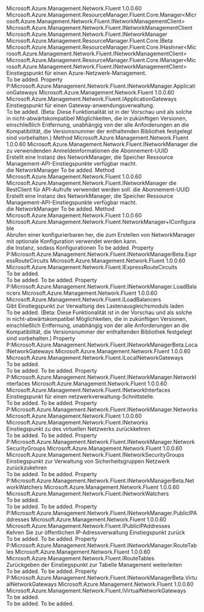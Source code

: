 <Type Name="NetworkManager" FullName="Microsoft.Azure.Management.Network.Fluent.NetworkManager">
  <TypeSignature Language="C#" Value="public class NetworkManager : Microsoft.Azure.Management.ResourceManager.Fluent.Core.Manager&lt;Microsoft.Azure.Management.Network.Fluent.INetworkManagementClient&gt;, Microsoft.Azure.Management.Network.Fluent.INetworkManager, Microsoft.Azure.Management.ResourceManager.Fluent.Core.IBeta, Microsoft.Azure.Management.ResourceManager.Fluent.Core.IHasInner&lt;Microsoft.Azure.Management.Network.Fluent.INetworkManagementClient&gt;, Microsoft.Azure.Management.ResourceManager.Fluent.Core.IManager&lt;Microsoft.Azure.Management.Network.Fluent.INetworkManagementClient&gt;" />
  <TypeSignature Language="ILAsm" Value=".class public auto ansi beforefieldinit NetworkManager extends Microsoft.Azure.Management.ResourceManager.Fluent.Core.Manager`1&lt;class Microsoft.Azure.Management.Network.Fluent.INetworkManagementClient&gt; implements class Microsoft.Azure.Management.Network.Fluent.INetworkManager, class Microsoft.Azure.Management.Network.Fluent.INetworkManagerBeta, class Microsoft.Azure.Management.ResourceManager.Fluent.Core.IBeta, class Microsoft.Azure.Management.ResourceManager.Fluent.Core.IHasInner`1&lt;class Microsoft.Azure.Management.Network.Fluent.INetworkManagementClient&gt;, class Microsoft.Azure.Management.ResourceManager.Fluent.Core.IManager`1&lt;class Microsoft.Azure.Management.Network.Fluent.INetworkManagementClient&gt;, class Microsoft.Azure.Management.ResourceManager.Fluent.Core.IManagerBase" />
  <TypeSignature Language="DocId" Value="T:Microsoft.Azure.Management.Network.Fluent.NetworkManager" />
  <TypeSignature Language="VB.NET" Value="Public Class NetworkManager&#xA;Inherits Manager(Of INetworkManagementClient)&#xA;Implements IBeta, IHasInner(Of INetworkManagementClient), IManager(Of INetworkManagementClient), INetworkManager" />
  <TypeSignature Language="F#" Value="type NetworkManager = class&#xA;    inherit Manager&lt;INetworkManagementClient&gt;&#xA;    interface INetworkManager&#xA;    interface INetworkManagerBeta&#xA;    interface IBeta&#xA;    interface IManager&lt;INetworkManagementClient&gt;&#xA;    interface IHasInner&lt;INetworkManagementClient&gt;&#xA;    interface IManagerBase" />
  <AssemblyInfo>
    <AssemblyName>Microsoft.Azure.Management.Network.Fluent</AssemblyName>
    <AssemblyVersion>1.0.0.60</AssemblyVersion>
  </AssemblyInfo>
  <Base>
    <BaseTypeName>Microsoft.Azure.Management.ResourceManager.Fluent.Core.Manager&lt;Microsoft.Azure.Management.Network.Fluent.INetworkManagementClient&gt;</BaseTypeName>
    <BaseTypeArguments>
      <BaseTypeArgument TypeParamName="!0">Microsoft.Azure.Management.Network.Fluent.INetworkManagementClient</BaseTypeArgument>
    </BaseTypeArguments>
  </Base>
  <Interfaces>
    <Interface>
      <InterfaceName>Microsoft.Azure.Management.Network.Fluent.INetworkManager</InterfaceName>
    </Interface>
    <Interface>
      <InterfaceName>Microsoft.Azure.Management.ResourceManager.Fluent.Core.IBeta</InterfaceName>
    </Interface>
    <Interface>
      <InterfaceName>Microsoft.Azure.Management.ResourceManager.Fluent.Core.IHasInner&lt;Microsoft.Azure.Management.Network.Fluent.INetworkManagementClient&gt;</InterfaceName>
    </Interface>
    <Interface>
      <InterfaceName>Microsoft.Azure.Management.ResourceManager.Fluent.Core.IManager&lt;Microsoft.Azure.Management.Network.Fluent.INetworkManagementClient&gt;</InterfaceName>
    </Interface>
  </Interfaces>
  <Docs>
    <summary>
            Einstiegspunkt für einen Azure-Netzwerk-Management.
            </summary>
    <remarks>To be added.</remarks>
  </Docs>
  <Members>
    <Member MemberName="ApplicationGateways">
      <MemberSignature Language="C#" Value="public Microsoft.Azure.Management.Network.Fluent.IApplicationGateways ApplicationGateways { get; }" />
      <MemberSignature Language="ILAsm" Value=".property instance class Microsoft.Azure.Management.Network.Fluent.IApplicationGateways ApplicationGateways" />
      <MemberSignature Language="DocId" Value="P:Microsoft.Azure.Management.Network.Fluent.NetworkManager.ApplicationGateways" />
      <MemberSignature Language="VB.NET" Value="Public ReadOnly Property ApplicationGateways As IApplicationGateways" />
      <MemberSignature Language="F#" Value="member this.ApplicationGateways : Microsoft.Azure.Management.Network.Fluent.IApplicationGateways" Usage="Microsoft.Azure.Management.Network.Fluent.NetworkManager.ApplicationGateways" />
      <MemberType>Property</MemberType>
      <Implements>
        <InterfaceMember>P:Microsoft.Azure.Management.Network.Fluent.INetworkManager.ApplicationGateways</InterfaceMember>
      </Implements>
      <AssemblyInfo>
        <AssemblyName>Microsoft.Azure.Management.Network.Fluent</AssemblyName>
        <AssemblyVersion>1.0.0.60</AssemblyVersion>
      </AssemblyInfo>
      <ReturnValue>
        <ReturnType>Microsoft.Azure.Management.Network.Fluent.IApplicationGateways</ReturnType>
      </ReturnValue>
      <Docs>
        <summary>
            Einstiegspunkt für einen Gateway-anwendungsverwaltung.
            </summary>
        <value>To be added.</value>
        <remarks>
            (Beta: Diese Funktionalität ist in der Vorschau und als solche in nicht-abwärtskompatibel Möglichkeiten, die in zukünftigen Versionen, einschließlich Entfernung, unabhängig von der alle Anforderungen an die Kompatibilität, die Versionsnummer der enthaltenden Bibliothek festgelegt sind vorbehalten.)
            </remarks>
      </Docs>
    </Member>
    <Member MemberName="Authenticate">
      <MemberSignature Language="C#" Value="public static Microsoft.Azure.Management.Network.Fluent.INetworkManager Authenticate (Microsoft.Azure.Management.ResourceManager.Fluent.Authentication.AzureCredentials credentials, string subscriptionId);" />
      <MemberSignature Language="ILAsm" Value=".method public static hidebysig class Microsoft.Azure.Management.Network.Fluent.INetworkManager Authenticate(class Microsoft.Azure.Management.ResourceManager.Fluent.Authentication.AzureCredentials credentials, string subscriptionId) cil managed" />
      <MemberSignature Language="DocId" Value="M:Microsoft.Azure.Management.Network.Fluent.NetworkManager.Authenticate(Microsoft.Azure.Management.ResourceManager.Fluent.Authentication.AzureCredentials,System.String)" />
      <MemberSignature Language="VB.NET" Value="Public Shared Function Authenticate (credentials As AzureCredentials, subscriptionId As String) As INetworkManager" />
      <MemberSignature Language="F#" Value="static member Authenticate : Microsoft.Azure.Management.ResourceManager.Fluent.Authentication.AzureCredentials * string -&gt; Microsoft.Azure.Management.Network.Fluent.INetworkManager" Usage="Microsoft.Azure.Management.Network.Fluent.NetworkManager.Authenticate (credentials, subscriptionId)" />
      <MemberType>Method</MemberType>
      <AssemblyInfo>
        <AssemblyName>Microsoft.Azure.Management.Network.Fluent</AssemblyName>
        <AssemblyVersion>1.0.0.60</AssemblyVersion>
      </AssemblyInfo>
      <ReturnValue>
        <ReturnType>Microsoft.Azure.Management.Network.Fluent.INetworkManager</ReturnType>
      </ReturnValue>
      <Parameters>
        <Parameter Name="credentials" Type="Microsoft.Azure.Management.ResourceManager.Fluent.Authentication.AzureCredentials" />
        <Parameter Name="subscriptionId" Type="System.String" />
      </Parameters>
      <Docs>
        <param name="credentials">die zu verwendenden Anmeldeinformationen</param>
        <param name="subscriptionId">die Abonnement-UUID</param>
        <summary>
            Erstellt eine Instanz des NetworkManager, die Speicher Ressource Management-API-Einstiegspunkte verfügbar macht.
            </summary>
        <returns>die NetworkManager</returns>
        <remarks>To be added.</remarks>
      </Docs>
    </Member>
    <Member MemberName="Authenticate">
      <MemberSignature Language="C#" Value="public static Microsoft.Azure.Management.Network.Fluent.INetworkManager Authenticate (Microsoft.Azure.Management.ResourceManager.Fluent.Core.RestClient restClient, string subscriptionId);" />
      <MemberSignature Language="ILAsm" Value=".method public static hidebysig class Microsoft.Azure.Management.Network.Fluent.INetworkManager Authenticate(class Microsoft.Azure.Management.ResourceManager.Fluent.Core.RestClient restClient, string subscriptionId) cil managed" />
      <MemberSignature Language="DocId" Value="M:Microsoft.Azure.Management.Network.Fluent.NetworkManager.Authenticate(Microsoft.Azure.Management.ResourceManager.Fluent.Core.RestClient,System.String)" />
      <MemberSignature Language="F#" Value="static member Authenticate : Microsoft.Azure.Management.ResourceManager.Fluent.Core.RestClient * string -&gt; Microsoft.Azure.Management.Network.Fluent.INetworkManager" Usage="Microsoft.Azure.Management.Network.Fluent.NetworkManager.Authenticate (restClient, subscriptionId)" />
      <MemberType>Method</MemberType>
      <AssemblyInfo>
        <AssemblyName>Microsoft.Azure.Management.Network.Fluent</AssemblyName>
        <AssemblyVersion>1.0.0.60</AssemblyVersion>
      </AssemblyInfo>
      <ReturnValue>
        <ReturnType>Microsoft.Azure.Management.Network.Fluent.INetworkManager</ReturnType>
      </ReturnValue>
      <Parameters>
        <Parameter Name="restClient" Type="Microsoft.Azure.Management.ResourceManager.Fluent.Core.RestClient" />
        <Parameter Name="subscriptionId" Type="System.String" />
      </Parameters>
      <Docs>
        <param name="restClient">die RestClient für API-Aufrufe verwendet werden soll.</param>
        <param name="subscriptionId">die Abonnement-UUID</param>
        <summary>
            Erstellt eine Instanz des NetworkManager, die Speicher Ressource Management-API-Einstiegspunkte verfügbar macht.
            </summary>
        <returns>die NetworkManager</returns>
        <remarks>To be added.</remarks>
      </Docs>
    </Member>
    <Member MemberName="Configure">
      <MemberSignature Language="C#" Value="public static Microsoft.Azure.Management.Network.Fluent.NetworkManager.IConfigurable Configure ();" />
      <MemberSignature Language="ILAsm" Value=".method public static hidebysig class Microsoft.Azure.Management.Network.Fluent.NetworkManager/IConfigurable Configure() cil managed" />
      <MemberSignature Language="DocId" Value="M:Microsoft.Azure.Management.Network.Fluent.NetworkManager.Configure" />
      <MemberSignature Language="VB.NET" Value="Public Shared Function Configure () As NetworkManager.IConfigurable" />
      <MemberSignature Language="F#" Value="static member Configure : unit -&gt; Microsoft.Azure.Management.Network.Fluent.NetworkManager.IConfigurable" Usage="Microsoft.Azure.Management.Network.Fluent.NetworkManager.Configure " />
      <MemberType>Method</MemberType>
      <AssemblyInfo>
        <AssemblyName>Microsoft.Azure.Management.Network.Fluent</AssemblyName>
        <AssemblyVersion>1.0.0.60</AssemblyVersion>
      </AssemblyInfo>
      <ReturnValue>
        <ReturnType>Microsoft.Azure.Management.Network.Fluent.NetworkManager+IConfigurable</ReturnType>
      </ReturnValue>
      <Parameters />
      <Docs>
        <summary>
            Abrufen einer konfigurierbaren her, die zum Erstellen von NetworkManager mit optionale Konfiguration verwendet werden kann.
            </summary>
        <returns>die Instanz, sodass Konfigurationen</returns>
        <remarks>To be added.</remarks>
      </Docs>
    </Member>
    <Member MemberName="ExpressRouteCircuits">
      <MemberSignature Language="C#" Value="public Microsoft.Azure.Management.Network.Fluent.IExpressRouteCircuits ExpressRouteCircuits { get; }" />
      <MemberSignature Language="ILAsm" Value=".property instance class Microsoft.Azure.Management.Network.Fluent.IExpressRouteCircuits ExpressRouteCircuits" />
      <MemberSignature Language="DocId" Value="P:Microsoft.Azure.Management.Network.Fluent.NetworkManager.ExpressRouteCircuits" />
      <MemberSignature Language="VB.NET" Value="Public ReadOnly Property ExpressRouteCircuits As IExpressRouteCircuits" />
      <MemberSignature Language="F#" Value="member this.ExpressRouteCircuits : Microsoft.Azure.Management.Network.Fluent.IExpressRouteCircuits" Usage="Microsoft.Azure.Management.Network.Fluent.NetworkManager.ExpressRouteCircuits" />
      <MemberType>Property</MemberType>
      <Implements>
        <InterfaceMember>P:Microsoft.Azure.Management.Network.Fluent.INetworkManagerBeta.ExpressRouteCircuits</InterfaceMember>
      </Implements>
      <AssemblyInfo>
        <AssemblyName>Microsoft.Azure.Management.Network.Fluent</AssemblyName>
        <AssemblyVersion>1.0.0.60</AssemblyVersion>
      </AssemblyInfo>
      <ReturnValue>
        <ReturnType>Microsoft.Azure.Management.Network.Fluent.IExpressRouteCircuits</ReturnType>
      </ReturnValue>
      <Docs>
        <summary>To be added.</summary>
        <value>To be added.</value>
        <remarks>To be added.</remarks>
      </Docs>
    </Member>
    <Member MemberName="LoadBalancers">
      <MemberSignature Language="C#" Value="public Microsoft.Azure.Management.Network.Fluent.ILoadBalancers LoadBalancers { get; }" />
      <MemberSignature Language="ILAsm" Value=".property instance class Microsoft.Azure.Management.Network.Fluent.ILoadBalancers LoadBalancers" />
      <MemberSignature Language="DocId" Value="P:Microsoft.Azure.Management.Network.Fluent.NetworkManager.LoadBalancers" />
      <MemberSignature Language="VB.NET" Value="Public ReadOnly Property LoadBalancers As ILoadBalancers" />
      <MemberSignature Language="F#" Value="member this.LoadBalancers : Microsoft.Azure.Management.Network.Fluent.ILoadBalancers" Usage="Microsoft.Azure.Management.Network.Fluent.NetworkManager.LoadBalancers" />
      <MemberType>Property</MemberType>
      <Implements>
        <InterfaceMember>P:Microsoft.Azure.Management.Network.Fluent.INetworkManager.LoadBalancers</InterfaceMember>
      </Implements>
      <AssemblyInfo>
        <AssemblyName>Microsoft.Azure.Management.Network.Fluent</AssemblyName>
        <AssemblyVersion>1.0.0.60</AssemblyVersion>
      </AssemblyInfo>
      <ReturnValue>
        <ReturnType>Microsoft.Azure.Management.Network.Fluent.ILoadBalancers</ReturnType>
      </ReturnValue>
      <Docs>
        <summary>
            Gibt Einstiegspunkt zur Verwaltung des Lastenausgleichsmoduls laden
            </summary>
        <value>To be added.</value>
        <remarks>
            (Beta: Diese Funktionalität ist in der Vorschau und als solche in nicht-abwärtskompatibel Möglichkeiten, die in zukünftigen Versionen, einschließlich Entfernung, unabhängig von der alle Anforderungen an die Kompatibilität, die Versionsnummer der enthaltenden Bibliothek festgelegt sind vorbehalten.)
            </remarks>
      </Docs>
    </Member>
    <Member MemberName="LocalNetworkGateways">
      <MemberSignature Language="C#" Value="public Microsoft.Azure.Management.Network.Fluent.ILocalNetworkGateways LocalNetworkGateways { get; }" />
      <MemberSignature Language="ILAsm" Value=".property instance class Microsoft.Azure.Management.Network.Fluent.ILocalNetworkGateways LocalNetworkGateways" />
      <MemberSignature Language="DocId" Value="P:Microsoft.Azure.Management.Network.Fluent.NetworkManager.LocalNetworkGateways" />
      <MemberSignature Language="VB.NET" Value="Public ReadOnly Property LocalNetworkGateways As ILocalNetworkGateways" />
      <MemberSignature Language="F#" Value="member this.LocalNetworkGateways : Microsoft.Azure.Management.Network.Fluent.ILocalNetworkGateways" Usage="Microsoft.Azure.Management.Network.Fluent.NetworkManager.LocalNetworkGateways" />
      <MemberType>Property</MemberType>
      <Implements>
        <InterfaceMember>P:Microsoft.Azure.Management.Network.Fluent.INetworkManagerBeta.LocalNetworkGateways</InterfaceMember>
      </Implements>
      <AssemblyInfo>
        <AssemblyName>Microsoft.Azure.Management.Network.Fluent</AssemblyName>
        <AssemblyVersion>1.0.0.60</AssemblyVersion>
      </AssemblyInfo>
      <ReturnValue>
        <ReturnType>Microsoft.Azure.Management.Network.Fluent.ILocalNetworkGateways</ReturnType>
      </ReturnValue>
      <Docs>
        <summary>To be added.</summary>
        <value>To be added.</value>
        <remarks>To be added.</remarks>
      </Docs>
    </Member>
    <Member MemberName="NetworkInterfaces">
      <MemberSignature Language="C#" Value="public Microsoft.Azure.Management.Network.Fluent.INetworkInterfaces NetworkInterfaces { get; }" />
      <MemberSignature Language="ILAsm" Value=".property instance class Microsoft.Azure.Management.Network.Fluent.INetworkInterfaces NetworkInterfaces" />
      <MemberSignature Language="DocId" Value="P:Microsoft.Azure.Management.Network.Fluent.NetworkManager.NetworkInterfaces" />
      <MemberSignature Language="VB.NET" Value="Public ReadOnly Property NetworkInterfaces As INetworkInterfaces" />
      <MemberSignature Language="F#" Value="member this.NetworkInterfaces : Microsoft.Azure.Management.Network.Fluent.INetworkInterfaces" Usage="Microsoft.Azure.Management.Network.Fluent.NetworkManager.NetworkInterfaces" />
      <MemberType>Property</MemberType>
      <Implements>
        <InterfaceMember>P:Microsoft.Azure.Management.Network.Fluent.INetworkManager.NetworkInterfaces</InterfaceMember>
      </Implements>
      <AssemblyInfo>
        <AssemblyName>Microsoft.Azure.Management.Network.Fluent</AssemblyName>
        <AssemblyVersion>1.0.0.60</AssemblyVersion>
      </AssemblyInfo>
      <ReturnValue>
        <ReturnType>Microsoft.Azure.Management.Network.Fluent.INetworkInterfaces</ReturnType>
      </ReturnValue>
      <Docs>
        <summary>
            Einstiegspunkt für einen netzwerkverwaltung-Schnittstelle.
            </summary>
        <value>To be added.</value>
        <remarks>To be added.</remarks>
      </Docs>
    </Member>
    <Member MemberName="Networks">
      <MemberSignature Language="C#" Value="public Microsoft.Azure.Management.Network.Fluent.INetworks Networks { get; }" />
      <MemberSignature Language="ILAsm" Value=".property instance class Microsoft.Azure.Management.Network.Fluent.INetworks Networks" />
      <MemberSignature Language="DocId" Value="P:Microsoft.Azure.Management.Network.Fluent.NetworkManager.Networks" />
      <MemberSignature Language="VB.NET" Value="Public ReadOnly Property Networks As INetworks" />
      <MemberSignature Language="F#" Value="member this.Networks : Microsoft.Azure.Management.Network.Fluent.INetworks" Usage="Microsoft.Azure.Management.Network.Fluent.NetworkManager.Networks" />
      <MemberType>Property</MemberType>
      <Implements>
        <InterfaceMember>P:Microsoft.Azure.Management.Network.Fluent.INetworkManager.Networks</InterfaceMember>
      </Implements>
      <AssemblyInfo>
        <AssemblyName>Microsoft.Azure.Management.Network.Fluent</AssemblyName>
        <AssemblyVersion>1.0.0.60</AssemblyVersion>
      </AssemblyInfo>
      <ReturnValue>
        <ReturnType>Microsoft.Azure.Management.Network.Fluent.INetworks</ReturnType>
      </ReturnValue>
      <Docs>
        <summary>
            Einstiegspunkt zu des virtuellen Netzwerks zurückkehren
            </summary>
        <value>To be added.</value>
        <remarks>To be added.</remarks>
      </Docs>
    </Member>
    <Member MemberName="NetworkSecurityGroups">
      <MemberSignature Language="C#" Value="public Microsoft.Azure.Management.Network.Fluent.INetworkSecurityGroups NetworkSecurityGroups { get; }" />
      <MemberSignature Language="ILAsm" Value=".property instance class Microsoft.Azure.Management.Network.Fluent.INetworkSecurityGroups NetworkSecurityGroups" />
      <MemberSignature Language="DocId" Value="P:Microsoft.Azure.Management.Network.Fluent.NetworkManager.NetworkSecurityGroups" />
      <MemberSignature Language="VB.NET" Value="Public ReadOnly Property NetworkSecurityGroups As INetworkSecurityGroups" />
      <MemberSignature Language="F#" Value="member this.NetworkSecurityGroups : Microsoft.Azure.Management.Network.Fluent.INetworkSecurityGroups" Usage="Microsoft.Azure.Management.Network.Fluent.NetworkManager.NetworkSecurityGroups" />
      <MemberType>Property</MemberType>
      <Implements>
        <InterfaceMember>P:Microsoft.Azure.Management.Network.Fluent.INetworkManager.NetworkSecurityGroups</InterfaceMember>
      </Implements>
      <AssemblyInfo>
        <AssemblyName>Microsoft.Azure.Management.Network.Fluent</AssemblyName>
        <AssemblyVersion>1.0.0.60</AssemblyVersion>
      </AssemblyInfo>
      <ReturnValue>
        <ReturnType>Microsoft.Azure.Management.Network.Fluent.INetworkSecurityGroups</ReturnType>
      </ReturnValue>
      <Docs>
        <summary>
            Einstiegspunkt zur Verwaltung von Sicherheitsgruppen Netzwerk zurückzukehren
            </summary>
        <value>To be added.</value>
        <remarks>To be added.</remarks>
      </Docs>
    </Member>
    <Member MemberName="NetworkWatchers">
      <MemberSignature Language="C#" Value="public Microsoft.Azure.Management.Network.Fluent.INetworkWatchers NetworkWatchers { get; }" />
      <MemberSignature Language="ILAsm" Value=".property instance class Microsoft.Azure.Management.Network.Fluent.INetworkWatchers NetworkWatchers" />
      <MemberSignature Language="DocId" Value="P:Microsoft.Azure.Management.Network.Fluent.NetworkManager.NetworkWatchers" />
      <MemberSignature Language="VB.NET" Value="Public ReadOnly Property NetworkWatchers As INetworkWatchers" />
      <MemberSignature Language="F#" Value="member this.NetworkWatchers : Microsoft.Azure.Management.Network.Fluent.INetworkWatchers" Usage="Microsoft.Azure.Management.Network.Fluent.NetworkManager.NetworkWatchers" />
      <MemberType>Property</MemberType>
      <Implements>
        <InterfaceMember>P:Microsoft.Azure.Management.Network.Fluent.INetworkManagerBeta.NetworkWatchers</InterfaceMember>
      </Implements>
      <AssemblyInfo>
        <AssemblyName>Microsoft.Azure.Management.Network.Fluent</AssemblyName>
        <AssemblyVersion>1.0.0.60</AssemblyVersion>
      </AssemblyInfo>
      <ReturnValue>
        <ReturnType>Microsoft.Azure.Management.Network.Fluent.INetworkWatchers</ReturnType>
      </ReturnValue>
      <Docs>
        <summary>To be added.</summary>
        <value>To be added.</value>
        <remarks>To be added.</remarks>
      </Docs>
    </Member>
    <Member MemberName="PublicIPAddresses">
      <MemberSignature Language="C#" Value="public Microsoft.Azure.Management.Network.Fluent.IPublicIPAddresses PublicIPAddresses { get; }" />
      <MemberSignature Language="ILAsm" Value=".property instance class Microsoft.Azure.Management.Network.Fluent.IPublicIPAddresses PublicIPAddresses" />
      <MemberSignature Language="DocId" Value="P:Microsoft.Azure.Management.Network.Fluent.NetworkManager.PublicIPAddresses" />
      <MemberSignature Language="VB.NET" Value="Public ReadOnly Property PublicIPAddresses As IPublicIPAddresses" />
      <MemberSignature Language="F#" Value="member this.PublicIPAddresses : Microsoft.Azure.Management.Network.Fluent.IPublicIPAddresses" Usage="Microsoft.Azure.Management.Network.Fluent.NetworkManager.PublicIPAddresses" />
      <MemberType>Property</MemberType>
      <Implements>
        <InterfaceMember>P:Microsoft.Azure.Management.Network.Fluent.INetworkManager.PublicIPAddresses</InterfaceMember>
      </Implements>
      <AssemblyInfo>
        <AssemblyName>Microsoft.Azure.Management.Network.Fluent</AssemblyName>
        <AssemblyVersion>1.0.0.60</AssemblyVersion>
      </AssemblyInfo>
      <ReturnValue>
        <ReturnType>Microsoft.Azure.Management.Network.Fluent.IPublicIPAddresses</ReturnType>
      </ReturnValue>
      <Docs>
        <summary>
            Kehren Sie zur öffentlichen IP-Adressverwaltung Einstiegspunkt zurück
            </summary>
        <value>To be added.</value>
        <remarks>To be added.</remarks>
      </Docs>
    </Member>
    <Member MemberName="RouteTables">
      <MemberSignature Language="C#" Value="public Microsoft.Azure.Management.Network.Fluent.IRouteTables RouteTables { get; }" />
      <MemberSignature Language="ILAsm" Value=".property instance class Microsoft.Azure.Management.Network.Fluent.IRouteTables RouteTables" />
      <MemberSignature Language="DocId" Value="P:Microsoft.Azure.Management.Network.Fluent.NetworkManager.RouteTables" />
      <MemberSignature Language="VB.NET" Value="Public ReadOnly Property RouteTables As IRouteTables" />
      <MemberSignature Language="F#" Value="member this.RouteTables : Microsoft.Azure.Management.Network.Fluent.IRouteTables" Usage="Microsoft.Azure.Management.Network.Fluent.NetworkManager.RouteTables" />
      <MemberType>Property</MemberType>
      <Implements>
        <InterfaceMember>P:Microsoft.Azure.Management.Network.Fluent.INetworkManager.RouteTables</InterfaceMember>
      </Implements>
      <AssemblyInfo>
        <AssemblyName>Microsoft.Azure.Management.Network.Fluent</AssemblyName>
        <AssemblyVersion>1.0.0.60</AssemblyVersion>
      </AssemblyInfo>
      <ReturnValue>
        <ReturnType>Microsoft.Azure.Management.Network.Fluent.IRouteTables</ReturnType>
      </ReturnValue>
      <Docs>
        <summary>
            Zurückgeben der Einstiegspunkt zur Tabelle Management weiterleiten
            </summary>
        <value>To be added.</value>
        <remarks>To be added.</remarks>
      </Docs>
    </Member>
    <Member MemberName="VirtualNetworkGateways">
      <MemberSignature Language="C#" Value="public Microsoft.Azure.Management.Network.Fluent.IVirtualNetworkGateways VirtualNetworkGateways { get; }" />
      <MemberSignature Language="ILAsm" Value=".property instance class Microsoft.Azure.Management.Network.Fluent.IVirtualNetworkGateways VirtualNetworkGateways" />
      <MemberSignature Language="DocId" Value="P:Microsoft.Azure.Management.Network.Fluent.NetworkManager.VirtualNetworkGateways" />
      <MemberSignature Language="VB.NET" Value="Public ReadOnly Property VirtualNetworkGateways As IVirtualNetworkGateways" />
      <MemberSignature Language="F#" Value="member this.VirtualNetworkGateways : Microsoft.Azure.Management.Network.Fluent.IVirtualNetworkGateways" Usage="Microsoft.Azure.Management.Network.Fluent.NetworkManager.VirtualNetworkGateways" />
      <MemberType>Property</MemberType>
      <Implements>
        <InterfaceMember>P:Microsoft.Azure.Management.Network.Fluent.INetworkManagerBeta.VirtualNetworkGateways</InterfaceMember>
      </Implements>
      <AssemblyInfo>
        <AssemblyName>Microsoft.Azure.Management.Network.Fluent</AssemblyName>
        <AssemblyVersion>1.0.0.60</AssemblyVersion>
      </AssemblyInfo>
      <ReturnValue>
        <ReturnType>Microsoft.Azure.Management.Network.Fluent.IVirtualNetworkGateways</ReturnType>
      </ReturnValue>
      <Docs>
        <summary>To be added.</summary>
        <value>To be added.</value>
        <remarks>To be added.</remarks>
      </Docs>
    </Member>
  </Members>
</Type>